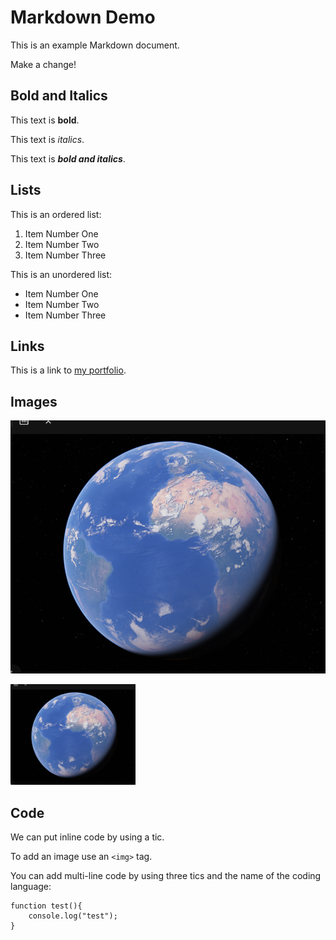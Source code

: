 # Markdown Demo

This is an example Markdown document.

Make a change!

## Bold and Italics

This text is **bold**.

This text is *italics*.

This text is **_bold and italics_**.

## Lists

This is an ordered list:

1. Item Number One
2. Item Number Two
3. Item Number Three

This is an unordered list:

- Item Number One
- Item Number Two
- Item Number Three

## Links

This is a link to [my portfolio](https://github.com/fish1219705).

## Images

![My Icon](Icon.png)

<img src="Icon.png" width="200"> <!--HTML works in Markdown -->

## Code

We can put inline code by using a tic.

To add an image use an `<img>` tag.

You can add multi-line code by using three tics and the name of the coding language:

```
function test(){
    console.log("test");
}
```